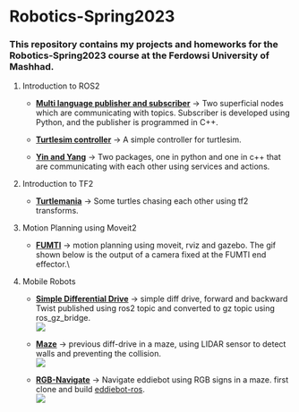 # Robotics-Spring2023
### This repository contains my projects and homeworks for the Robotics-Spring2023 course at the Ferdowsi University of Mashhad.

1. Introduction to ROS2
	- [ **Multi language publisher and subscriber**](https://github.com/Arya-Ebrahimi/Robotics-Spring2023/tree/main/multi_language_publisher_subscriber " **Multi language publisher and subscriber**") -> Two superficial nodes which are communicating with topics. Subscriber is developed using Python, and the publisher is programmed in C++. 

	- [ **Turtlesim controller**](https://github.com/Arya-Ebrahimi/Robotics-Spring2023/tree/main/turtlesim_controller " **Turtlesim controller**") -> A simple controller for turtlesim.

	- [ **Yin and Yang**](https://github.com/Arya-Ebrahimi/Robotics-Spring2023/tree/main/yinyang " **Yin and Yang**") -> Two packages, one in python and one in c++ that are communicating with each other using services and actions.

2. Introduction to TF2
	- [**Turtlemania**](https://github.com/Arya-Ebrahimi/Robotics-Spring2023/tree/main/turtlemania) -> Some turtles chasing each other using tf2 transforms.
3. Motion Planning using Moveit2
	- [**FUMTI**](https://github.com/Arya-Ebrahimi/Robotics-Spring2023/tree/main/FUMTI) -> motion planning using moveit, rviz and gazebo. The gif shown below is the output of a camera fixed at the FUMTI end effector.\

4. Mobile Robots
	- [**Simple Differential Drive**](https://github.com/Arya-Ebrahimi/Robotics-Spring2023/tree/main/simple_differntial_drive) -> simple diff drive, forward and backward Twist published using ros2 topic and converted to gz topic using ros_gz_bridge.\
	![](https://github.com/Arya-Ebrahimi/Robotics-Spring2023/blob/main/simple_differntial_drive/gif/out.gif)
	

	- [**Maze**](https://github.com/Arya-Ebrahimi/Robotics-Spring2023/tree/main/maze) -> previous diff-drive in a maze, using LIDAR sensor to detect walls and preventing the collision.\
	![](https://github.com/Arya-Ebrahimi/Robotics-Spring2023/blob/main/maze/gif/out.gif)
	
	- [**RGB-Navigate**](https://github.com/Arya-Ebrahimi/Robotics-Spring2023/tree/main/rgb_navigate) -> Navigate eddiebot using RGB signs in a maze. first clone and build [eddiebot-ros](https://github.com/arashsm79/eddiebot-ros).\
	![](https://github.com/Arya-Ebrahimi/Robotics-Spring2023/blob/main/rgb_navigate/gif/out.gif)

